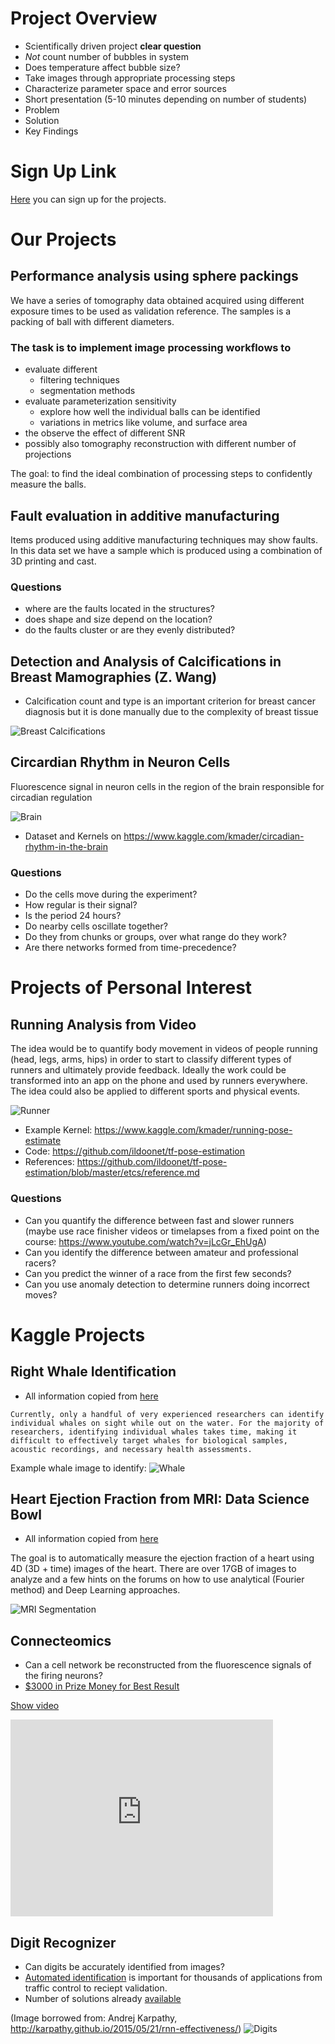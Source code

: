# Project Overview

- Scientifically driven project __clear question__
 - _Not_ count number of bubbles in system
 - Does temperature affect bubble size?
- Take images through appropriate processing steps
- Characterize parameter space and error sources
- Short presentation (5-10 minutes depending on number of students) 
 - Problem
 - Solution
 - Key Findings

# Sign Up Link
[Here](https://docs.google.com/spreadsheets/d/1fjSXDC7RdN9eSoZRqLxnUQFI8kDS8nAMX2X3uF_WIm8/edit?usp=share_link) you can sign up for the projects.

# Our Projects

## Performance analysis using sphere packings
We have a series of tomography data obtained acquired using different exposure times to be used as validation reference. The samples is a packing of ball with different diameters. 
### The task is to implement image processing workflows to
- evaluate different
    - filtering techniques
    - segmentation methods
- evaluate parameterization sensitivity
    - explore how well the individual balls can be identified
    - variations in metrics like volume, and surface area
- the observe the effect of different SNR
- possibly also tomography reconstruction with different number of projections

The goal: to find the ideal combination of processing steps to confidently measure the balls.

## Fault evaluation in additive manufacturing
Items produced using additive manufacturing techniques may show faults. In this data set we have a sample which is produced using a combination of 3D printing and cast.

### Questions
- where are the faults located in the structures?
- does shape and size depend on the location?
- do the faults cluster or are they evenly distributed? 

## Detection and Analysis of Calcifications in Breast Mamographies (Z. Wang)

- Calcification count and type is an important criterion for breast cancer diagnosis but it is done manually due to the complexity of breast tissue

![Breast Calcifications](images/breast-abs.jpg?raw=true)

## Circardian Rhythm in Neuron Cells
Fluorescence signal in neuron cells in the region of the brain responsible for circadian regulation

![Brain](images/brainScan.gif?raw=true)

- Dataset and Kernels on https://www.kaggle.com/kmader/circadian-rhythm-in-the-brain

### Questions

 - Do the cells move during the experiment?
 - How regular is their signal? 
  - Is the period 24 hours?
 - Do nearby cells oscillate together?
 - Do they from chunks or groups, over what range do they work?
 - Are there networks formed from time-precedence?

# Projects of Personal Interest

## Running Analysis from Video

The idea would be to quantify body movement in videos of people running (head, legs, arms, hips) in order to start to classify different types of runners and ultimately provide feedback. Ideally the work could be transformed into an app on the phone and used by runners everywhere. The idea could also be applied to different sports and physical events. 

![Runner](images/running_pose.png?raw=true)

- Example Kernel: https://www.kaggle.com/kmader/running-pose-estimate
- Code: https://github.com/ildoonet/tf-pose-estimation
- References: https://github.com/ildoonet/tf-pose-estimation/blob/master/etcs/reference.md

### Questions
- Can you quantify the difference between fast and slower runners (maybe use race finisher videos or timelapses from a fixed point on the course: https://www.youtube.com/watch?v=jLcGr_EhUgA)
- Can you identify the difference between amateur and professional racers?
- Can you predict the winner of a race from the first few seconds?
- Can you use anomaly detection to determine runners doing incorrect moves?

# Kaggle Projects

## Right Whale Identification


- All information copied from [here](https://www.kaggle.com/c/noaa-right-whale-recognition)

```
Currently, only a handful of very experienced researchers can identify individual whales on sight while out on the water. For the majority of researchers, identifying individual whales takes time, making it difficult to effectively target whales for biological samples, acoustic recordings, and necessary health assessments.
```

Example whale image to identify:
![Whale](images/ChristinKhan_RightWhaleMomCalf_640.png?raw=true)


## Heart Ejection Fraction from MRI: Data Science Bowl 

- All information copied from [here](https://www.kaggle.com/c/second-annual-data-science-bowl)

The goal is to automatically measure the ejection fraction of a heart using 4D (3D + time) images of the heart. There are over 17GB of images to analyze and a few hints on the forums on how to use analytical (Fourier method) and Deep Learning approaches.


![MRI Segmentation](images/mri_kaggle.gif?raw=true)


## Connecteomics
- Can a cell network be reconstructed from the fluorescence signals of the firing neurons?
- [$3000 in Prize Money for Best Result](https://www.kaggle.com/c/connectomics)

[Show video](https://www.youtube.com/embed/lppAwkek6DI)

<iframe width="420" height="315" src="https://www.youtube.com/embed/lppAwkek6DI" frameborder="0" allowfullscreen></iframe>

## Digit Recognizer
- Can digits be accurately identified from images?
- [Automated identification](https://www.kaggle.com/c/digit-recognizer) is important for thousands of applications from traffic control to reciept validation.
- Number of solutions already [available](https://www.kaggle.com/c/digit-recognizer/prospector)
 
(Image borrowed from: Andrej Karpathy, http://karpathy.github.io/2015/05/21/rnn-effectiveness/)
![Digits](images/house_read.gif?raw=true)
